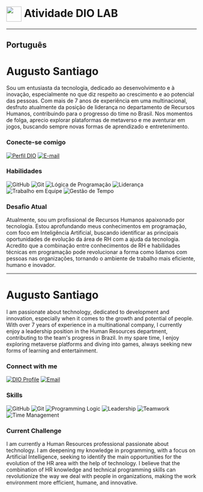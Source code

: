 <h1>
    <a href="https://www.dio.me/">
     <img align="center" width="40px" src="https://hermes.digitalinnovation.one/assets/diome/logo-minimized.png"></a>
    <span> Atividade DIO LAB</span>
</h1>

---

## Português

# Augusto Santiago

Sou um entusiasta da tecnologia, dedicado ao desenvolvimento e à inovação, especialmente no que diz respeito ao crescimento e ao potencial das pessoas. Com mais de 7 anos de experiência em uma multinacional, desfruto atualmente da posição de liderança no departamento de Recursos Humanos, contribuindo para o progresso do time no Brasil. Nos momentos de folga, aprecio explorar plataformas de metaverso e me aventurar em jogos, buscando sempre novas formas de aprendizado e entretenimento.

### Conecte-se comigo

[![Perfil DIO](https://img.shields.io/badge/-Meu%20Perfil%20na%20DIO-30A3DC?style=for-the-badge)](https://web.dio.me/users/augustocfs02?tab=achievements)
[![E-mail](https://img.shields.io/badge/-Email-000?style=for-the-badge&logo=microsoft-outlook&logoColor=E94D5F)](mailto:augusto.santiago07@outlook.com)

### Habilidades

![GitHub](https://img.shields.io/badge/GitHub-000?style=for-the-badge&logo=github&logoColor=30A3DC)
![Git](https://img.shields.io/badge/Git-000?style=for-the-badge&logo=git&logoColor=E94D5F)
![Lógica de Programação](https://img.shields.io/badge/Lógica%20de%20Programação-000?style=for-the-badge&logoColor=30A3DC)
![Liderança](https://img.shields.io/badge/Liderança-000?style=for-the-badge&logoColor=E94D5F)
![Trabalho em Equipe](https://img.shields.io/badge/Trabalho%20em%20Equipe-000?style=for-the-badge&logoColor=30A3DC)
![Gestão de Tempo](https://img.shields.io/badge/Gestão%20de%20Tempo-000?style=for-the-badge&logoColor=E94D5F)

### Desafio Atual

Atualmente, sou um profissional de Recursos Humanos apaixonado por tecnologia. Estou aprofundando meus conhecimentos em programação, com foco em Inteligência Artificial, buscando identificar as principais oportunidades de evolução da área de RH com a ajuda da tecnologia. Acredito que a combinação entre conhecimentos de RH e habilidades técnicas em programação pode revolucionar a forma como lidamos com pessoas nas organizações, tornando o ambiente de trabalho mais eficiente, humano e inovador.

---

# Augusto Santiago

I am passionate about technology, dedicated to development and innovation, especially when it comes to the growth and potential of people. With over 7 years of experience in a multinational company, I currently enjoy a leadership position in the Human Resources department, contributing to the team's progress in Brazil. In my spare time, I enjoy exploring metaverse platforms and diving into games, always seeking new forms of learning and entertainment.

### Connect with me

[![DIO Profile](https://img.shields.io/badge/-My%20Profile%20at%20DIO-30A3DC?style=for-the-badge)](https://web.dio.me/users/augustocfs02?tab=achievements)
[![Email](https://img.shields.io/badge/-Email-000?style=for-the-badge&logo=microsoft-outlook&logoColor=E94D5F)](mailto:augusto.santiago07@outlook.com)

### Skills

![GitHub](https://img.shields.io/badge/GitHub-000?style=for-the-badge&logo=github&logoColor=30A3DC)
![Git](https://img.shields.io/badge/Git-000?style=for-the-badge&logo=git&logoColor=E94D5F)
![Programming Logic](https://img.shields.io/badge/Programming%20Logic-000?style=for-the-badge&logoColor=30A3DC)
![Leadership](https://img.shields.io/badge/Leadership-000?style=for-the-badge&logoColor=E94D5F)
![Teamwork](https://img.shields.io/badge/Teamwork-000?style=for-the-badge&logoColor=30A3DC)
![Time Management](https://img.shields.io/badge/Time%20Management-000?style=for-the-badge&logoColor=E94D5F)

### Current Challenge

I am currently a Human Resources professional passionate about technology. I am deepening my knowledge in programming, with a focus on Artificial Intelligence, seeking to identify the main opportunities for the evolution of the HR area with the help of technology. I believe that the combination of HR knowledge and technical programming skills can revolutionize the way we deal with people in organizations, making the work environment more efficient, humane, and innovative.
